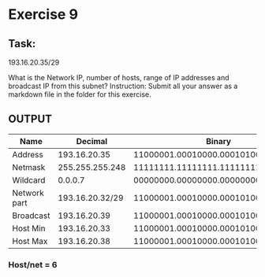 # Exercise 9

## Task:
193.16.20.35/29

What is the Network IP, number of hosts, range of IP addresses and broadcast IP from this subnet? Instruction: Submit all your answer as a markdown file in the folder for this exercise.

## OUTPUT
| Name | Decimal | Binary |
| --- | --- | ---|
| Address | 193.16.20.35 | 11000001.00010000.00010100.00100011 |
| Netmask | 255.255.255.248 | 11111111.11111111.11111111.11111000 |
| Wildcard | 0.0.0.7 | 00000000.00000000.00000000.00000111 |
| Network part | 193.16.20.32/29 | 11000001.00010000.00010100.00100000 |
| Broadcast | 193.16.20.39 | 11000001.00010000.00010100.00100111 |
| Host Min | 193.16.20.33 | 11000001.00010000.00010100.00100001 |
| Host Max | 193.16.20.38 | 11000001.00010000.00010100.00100110 |
### Host/net = 6
